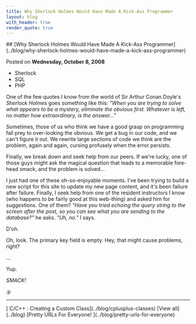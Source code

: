 ```yaml
---
title: Why Sherlock Holmes Would Have Made A Kick-Ass Programmer
layout: blog
with_header: true
render_quote: true
---
```


<div class="post-title" markdown="1">
## [Why Sherlock Holmes Would Have Made A Kick-Ass Programmer](../blog/why-sherlock-holmes-would-have-made-a-kick-ass-programmer)

Posted on **Wednesday, October 8, 2008**
</div>

<ul class="post-tags-list">
<li><span class="badge badge-success p-2">Sherlock</span></li>
<li><span class="badge badge-success p-2">SQL</span></li>
<li><span class="badge badge-success p-2">PHP</span></li>
</ul>

One of the few quotes I know from the world of Sir Arthur Conan Doyle's _Sherlock Holmes_ goes something like this: _"When you are trying to solve what appears to be a mystery, eliminate the obvious first. Whatever is left, no matter how extraordinary, is the answer..."_

Sometimes, those of us who think we have a good grasp on programming fall prey to over-looking the obvious. We get a bug in our code, and we can't figure it out. We rewrite large sections of code we think are the problem, again and again, cursing profusely when the error persists.

Finally, we break down and seek help from our peers. If we're lucky, one of those guys might ask the magical question that leads to a memorable fore-head smack, and the problem is solved...

I just had one of these oh-so-enjoyable moments. I've been trying to build a new script for this site to update my new page content, and it's been failure after failure. Finally, I seek help from one of the resident instructors I know (who happens to be fairly good at this web-thing) and asked him for suggestions. One of them? _"Have you tried echoing the query string to the screen after the post, so you can see what you are sending to the database?"_ he asks. _"Uh, no."_ I says.

D'oh.

Oh, look. The primary key field is empty. Hey, that might cause problems, right?

...

Yup.

_SMACK!_

:p

---

<div class="blog-pager" markdown="1">
[<i class="fas fa-chevron-left"></i> C/C++ : Creating a Custom Class](../blog/cplusplus-classes)
[View all](../blog)
[Pretty URLs For Everyone! <i class="fas fa-chevron-right"></i>](../blog/pretty-urls-for-everyone)
</div>

